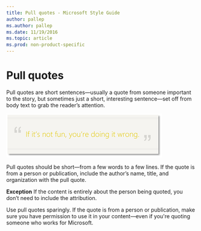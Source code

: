```yaml
---
title: Pull quotes - Microsoft Style Guide
author: pallep
ms.author: pallep
ms.date: 11/19/2016
ms.topic: article
ms.prod: non-product-specific
---
```


# Pull quotes

Pull quotes are short sentences—usually a quote from someone important to the story, but sometimes just a short, interesting sentence—set off from body text to grab the reader’s attention. 

![](media/pull-quotes/pull-quote.png)

Pull quotes
should be short—from a few words to a few lines. If the quote is
from a person or publication, include the author’s name, title, and
organization with the pull quote.

**Exception** If the content is entirely about the person being quoted, you don’t need to include the attribution.

Use
pull quotes sparingly. If the quote is from a person
or publication, make sure you have permission to use it in your
content—even if you're quoting someone who works for Microsoft.
